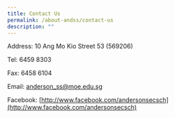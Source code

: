 ```yaml
---
title: Contact Us
permalink: /about-andss/contact-us
description: ""
---
```

Address:
10 Ang Mo Kio Street 53 (569206)

Tel:
6459 8303

Fax:
6458 6104

Email:
<a href="mailto:anderson_ss@moe.edu.sg">anderson_ss@moe.edu.sg</a>

Facebook:
[http://www.facebook.com/andersonsecsch](http://www.facebook.com/andersonsecsch)